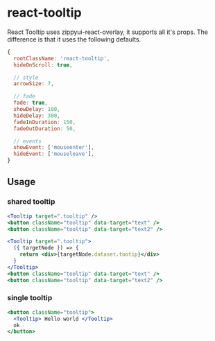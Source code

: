 # react-tooltip

React Tooltip uses zippyui-react-overlay, it supports all it's props.
The difference is that it uses the following defaults.

```js
{
  rootClassName: 'react-tooltip',
  hideOnScroll: true,

  // style
  arrowSize: 7,

  // fade
  fade: true,
  showDelay: 100,
  hideDelay: 300,
  fadeInDuration: 150,
  fadeOutDuration: 50,

  // events
  showEvent: ['mouseenter'],
  hideEvent: ['mouseleave'],
}

```

## Usage

### shared tooltip
```jsx
<Tooltip target=".tooltip" />
<button className="tooltip" data-target="text" />
<button className="tooltip" data-target="text2" />

<Tooltip target=".tooltip">
  ({ targetNode }) => {
    return <div>{targetNode.dataset.tootip}</div>
  }
</Tooltip>
<button className="tooltip" data-target="text" />
<button className="tooltip" data-target="text2" />
```

### single tooltip
```jsx
<button className="tooltip">
  <Tooltip> Hello world </Tooltip>
  ok
</button>
```
